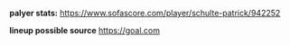 **palyer stats:** https://www.sofascore.com/player/schulte-patrick/942252

**lineup possible source** https://goal.com
